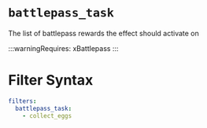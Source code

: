 # `battlepass_task`

The list of battlepass rewards the effect should activate on

:::warningRequires:
xBattlepass
:::
# Filter Syntax
```yaml
filters:
  battlepass_task: 
    - collect_eggs
```
